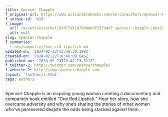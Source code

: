 ```yaml
---
title: Spenser Chapple
f_original-url: https://www.actionablebooks.com/en-ca/authors/Spenser-Chapple/
f_unique-id: '419'
f_image:
  url: /assets/external/65d77a51479d84b9f25f9487_spenser-chapple-180x220.jpeg
  alt: null
slug: spenser-chapple
f_summaries:
  - cms/summaries/one-red-lipstick.md
updated-on: '2024-02-23T13:30:30.108Z'
created-on: '2024-02-22T16:46:09.646Z'
published-on: '2024-02-23T13:42:23.311Z'
f_twitter-2: http://twitter.com/spenserchapple/
f_website-2: http://www.spenserchapple.com
layout: '[authors].html'
tags: authors
---
```


Spenser Chapple is an inspiring young woman creating a documentary and companion book entitled “One Red Lipstick.” Hear her story, how she overcame adversity and why she’s sharing the stories of other women who’ve persevered despite the odds being stacked against them.
